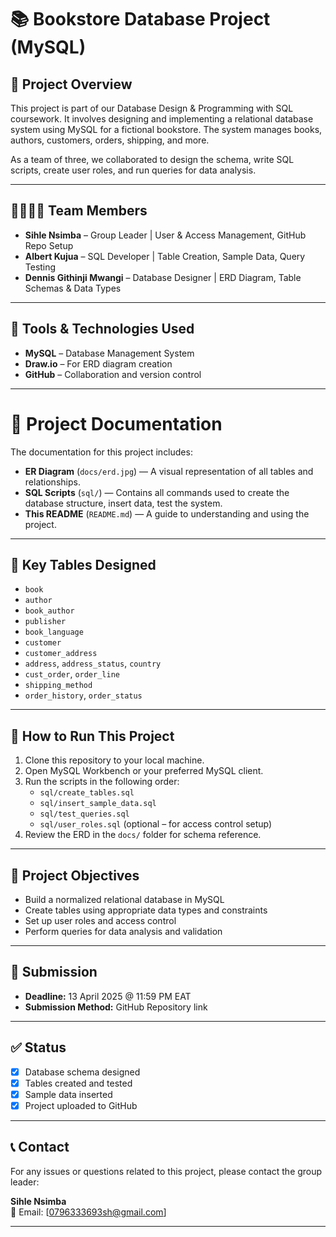 # 📚 Bookstore Database Project (MySQL)

## 📌 Project Overview

This project is part of our Database Design & Programming with SQL coursework. It involves designing and implementing a relational database system using MySQL for a fictional bookstore. The system manages books, authors, customers, orders, shipping, and more.

As a team of three, we collaborated to design the schema, write SQL scripts, create user roles, and run queries for data analysis.

---

## 👨‍👩‍👧‍👦 Team Members

- **Sihle Nsimba** – Group Leader | User & Access Management, GitHub Repo Setup
- **Albert Kujua** – SQL Developer | Table Creation, Sample Data, Query Testing
- **Dennis Githinji Mwangi** – Database Designer | ERD Diagram, Table Schemas & Data Types

---

## 🧰 Tools & Technologies Used

- **MySQL** – Database Management System
- **Draw.io** – For ERD diagram creation
- **GitHub** – Collaboration and version control

---

# 📄 Project Documentation

The documentation for this project includes:

- **ER Diagram** (`docs/erd.jpg`) — A visual representation of all tables and relationships.
- **SQL Scripts** (`sql/`) — Contains all commands used to create the database structure, insert data, test the system.
- **This README** (`README.md`) — A guide to understanding and using the project.

---

## 🧱 Key Tables Designed

- `book`
- `author`
- `book_author`
- `publisher`
- `book_language`
- `customer`
- `customer_address`
- `address`, `address_status`, `country`
- `cust_order`, `order_line`
- `shipping_method`
- `order_history`, `order_status`

---

## 🧪 How to Run This Project

1. Clone this repository to your local machine.
2. Open MySQL Workbench or your preferred MySQL client.
3. Run the scripts in the following order:
   - `sql/create_tables.sql`
   - `sql/insert_sample_data.sql`
   - `sql/test_queries.sql`
   - `sql/user_roles.sql` (optional – for access control setup)
4. Review the ERD in the `docs/` folder for schema reference.

---

## 🎯 Project Objectives

- Build a normalized relational database in MySQL
- Create tables using appropriate data types and constraints
- Set up user roles and access control
- Perform queries for data analysis and validation

---

## 📅 Submission

- **Deadline:** 13 April 2025 @ 11:59 PM EAT
- **Submission Method:** GitHub Repository link

---

## ✅ Status

- [x] Database schema designed
- [x] Tables created and tested
- [x] Sample data inserted
- [x] Project uploaded to GitHub

---

## 📞 Contact

For any issues or questions related to this project, please contact the group leader:

**Sihle Nsimba**  
📧 Email: [0796333693sh@gmail.com]

---
